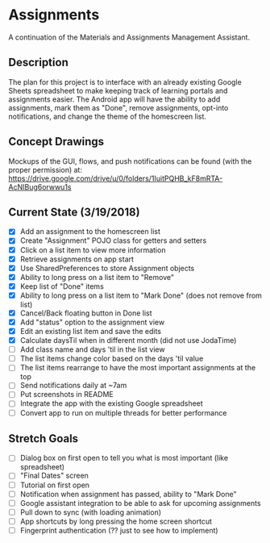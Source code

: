 # Assignments

A continuation of the Materials and Assignments Management Assistant.

## Description

The plan for this project is to interface with an already existing Google Sheets spreadsheet to make keeping track of learning portals and assignments easier. The Android app will have the ability to add assignments, mark them as "Done", remove assignments, opt-into notifications, and change the theme of the homescreen list.

## Concept Drawings

Mockups of the GUI, flows, and push notifications can be found (with the proper permission) at:
https://drive.google.com/drive/u/0/folders/1IuitPQHB_kF8mRTA-AcNIBug6orwwu1s

## Current State (3/19/2018)

- [x] Add an assignment to the homescreen list
- [x] Create "Assignment" POJO class for getters and setters
- [x] Click on a list item to view more information
- [x] Retrieve assignments on app start
- [x] Use SharedPreferences to store Assignment objects 
- [x] Ability to long press on a list item to "Remove" 
- [x] Keep list of "Done" items
- [x] Ability to long press on a list item to "Mark Done" (does not remove from list)
- [x] Cancel/Back floating button in Done list
- [x] Add "status" option to the assignment view
- [x] Edit an existing list item and save the edits
- [x] Calculate daysTil when in different month (did not use JodaTime)
- [ ] Add class name and days 'til in the list view
- [ ] The list items change color based on the days 'til value
- [ ] The list items rearrange to have the most important assignments at the top
- [ ] Send notifications daily at ~7am
- [ ] Put screenshots in README
- [ ] Integrate the app with the existing Google spreadsheet
- [ ] Convert app to run on multiple threads for better performance

## Stretch Goals

- [ ] Dialog box on first open to tell you what is most important (like spreadsheet)
- [ ] "Final Dates" screen
- [ ] Tutorial on first open
- [ ] Notification when assignment has passed, ability to "Mark Done"
- [ ] Google assistant integration to be able to ask for upcoming assignments
- [ ] Pull down to sync (with loading animation)
- [ ] App shortcuts by long pressing the home screen shortcut
- [ ] Fingerprint authentication (?? just to see how to implement)
